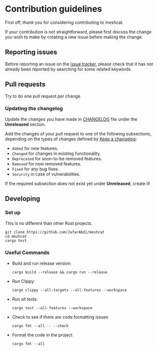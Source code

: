 # Contribution guidelines

First off, thank you for considering contributing to meshcat.

If your contribution is not straightforward, please first discuss the change you
wish to make by creating a new issue before making the change.

## Reporting issues

Before reporting an issue on the
[issue tracker](https://github.com/JafarAbdi/meshcat/issues),
please check that it has not already been reported by searching for some related
keywords.

## Pull requests

Try to do one pull request per change.

### Updating the changelog

Update the changes you have made in
[CHANGELOG](https://github.com/JafarAbdi/meshcat/blob/main/CHANGELOG.md)
file under the **Unreleased** section.

Add the changes of your pull request to one of the following subsections,
depending on the types of changes defined by
[Keep a changelog](https://keepachangelog.com/en/1.0.0/):

- `Added` for new features.
- `Changed` for changes in existing functionality.
- `Deprecated` for soon-to-be removed features.
- `Removed` for now removed features.
- `Fixed` for any bug fixes.
- `Security` in case of vulnerabilities.

If the required subsection does not exist yet under **Unreleased**, create it!

## Developing

### Set up

This is no different than other Rust projects.

```shell
git clone https://github.com/JafarAbdi/meshcat
cd meshcat
cargo test
```

### Useful Commands

- Build and run release version:

  ```shell
  cargo build --release && cargo run --release
  ```

- Run Clippy:

  ```shell
  cargo clippy --all-targets --all-features --workspace
  ```

- Run all tests:

  ```shell
  cargo test --all-features --workspace
  ```

- Check to see if there are code formatting issues

  ```shell
  cargo fmt --all -- --check
  ```

- Format the code in the project

  ```shell
  cargo fmt --all
  ```
